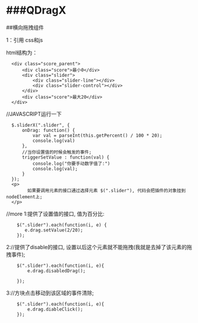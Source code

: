 ###QDragX
======

##横向拖拽组件

1：引用 css和js

<link rel="stylesheet" type="text/css" href="style/DragX.css" />
<script src="js/DragX.js"></script>


html结构为：

```
  <div class="score_parent">
      <div class="score">最小0</div>
      <div class="slider">
          <div class="slider-line"></div>
          <div class="slider-control"></div>
      </div>
      <div class="score">最大20</div>
  </div>
```

  //JAVASCRIPT运行一下

```
  $.sliderX(".slider", {
      onDrag: function() {
          var val = parseInt(this.getPercent() / 100 * 20);
          console.log(val)
      },
      //当你设置值的时候会触发的事件;
      triggerSetValue : function(val) {
          console.log("你要手动数字值了:")
          console.log(val);
      }
  });
  <p>
        如果要调用元素的接口通过选择元素 $(".slider"), 代码会把插件的对象挂到nodeElement上;
  </p>
```
  //more
  1:提供了设置值的接口,
    值为百分比:
```
    $(".slider").each(function(i, e) {
       e.drag.setValue(2/20);
    });
```
    
  2://提供了disable的接口, 设置以后这个元素就不能拖拽(我就是去掉了该元素的拖拽事件);

```
    $(".slider").each(function(i, e){
        e.drag.disabledDrag();

    });
```
  3://方块点击移动到该区域的事件清除;
```
    $(".slider").each(function(i, e){
        e.drag.diableClick();
    });
```
